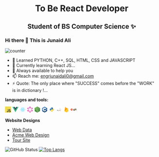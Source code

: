 <p align="center"> <h1 align="center">To Be React Developer </h1> </p>
<p align="center">
<p align="center"> <h2 align="center"> Student of BS Computer Science ✨</h2> </p>

### Hi there 👋 This is Junaid Ali
![counter](https://enepz9y4vt3svs0.m.pipedream.net)

- 👯 Learned PYTHON, C++, SQL, HTML, CSS and JAVASCRIPT
- 🌱 Currently learning  React JS...
- 💬 Always available to help you
- 📫 Reach me: engrjunaidali0@gmail.com
- ⚡ Quote: The only place where "SUCCESS" comes before the "WORK" is in dictionary !...

**languages and tools:**  

<code><img height="20" src="https://raw.githubusercontent.com/github/explore/80688e429a7d4ef2fca1e82350fe8e3517d3494d/topics/javascript/javascript.png"></code>
<code><img height="20" src="https://raw.githubusercontent.com/github/explore/80688e429a7d4ef2fca1e82350fe8e3517d3494d/topics/vue/vue.png"></code>
<code><img height="20" src="https://raw.githubusercontent.com/github/explore/80688e429a7d4ef2fca1e82350fe8e3517d3494d/topics/react/react.png"></code>
<code><img height="20" src="https://raw.githubusercontent.com/github/explore/5c058a388828bb5fde0bcafd4bc867b5bb3f26f3/topics/graphql/graphql.png"></code>
<code><img height="20" src="https://raw.githubusercontent.com/github/explore/80688e429a7d4ef2fca1e82350fe8e3517d3494d/topics/nodejs/nodejs.png"></code>
<code><img height="20" src="https://raw.githubusercontent.com/github/explore/80688e429a7d4ef2fca1e82350fe8e3517d3494d/topics/cpp/cpp.png"></code>
<code><img height="20" src="https://raw.githubusercontent.com/github/explore/80688e429a7d4ef2fca1e82350fe8e3517d3494d/topics/python/python.png"></code>
<code><img height="20" src="https://raw.githubusercontent.com/github/explore/80688e429a7d4ef2fca1e82350fe8e3517d3494d/topics/mysql/mysql.png"></code>
<code><img height="20" src="https://raw.githubusercontent.com/github/explore/80688e429a7d4ef2fca1e82350fe8e3517d3494d/topics/firebase/firebase.png"></code>
<code><img height="20" src="https://raw.githubusercontent.com/github/explore/80688e429a7d4ef2fca1e82350fe8e3517d3494d/topics/git/git.png"></code>

**Website Designs**  

<ul>
  <li><a href="https://engrjunaidali.github.io/webdata.github.io">Web Data</a></li>
  <li><a href="https://engrjunaidali.github.io/AcmeWebDesign.github.io/">Acme Web Design</a></li>
  <li><a href="https://engrjunaidali.github.io/TourSite.github.io/">Tour Site</a></li>
</ul>

![GitHub Status](https://github-readme-stats.vercel.app/api?username=engrjunaidali&&show_icons=true&theme=tokyonight)
[![Top Langs](https://github-readme-stats.vercel.app/api/top-langs/?username=engrjunaidali&theme=shades-of-purple&langs_count=8)](https://github.com/junaidali1/github-readme-stats)
<!--
**junaidali1/junaidali1** is a ✨ _special_ ✨ repository because its `README.md` (this file) appears on your GitHub profile.


-->



